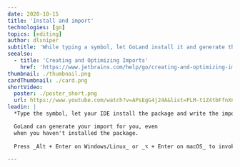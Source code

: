 ```yaml
---
date: 2020-10-15
title: 'Install and import'
technologies: [go]
topics: [editing]
author: dlsniper
subtitle: 'While typing a symbol, let GoLand install it and generate the import.'
seealso:
  - title: 'Creating and Optimizing Imports'
    href: 'https://www.jetbrains.com/help/go/creating-and-optimizing-imports.html'
thumbnail: ./thumbnail.png
cardThumbnail: ./card.png
shortVideo:
  poster: ./poster_short.png
  url: https://www.youtube.com/watch?v=APsEgG4j24A&list=PLM-t1Z4tbFfnXnghmtk6WVz10_pivOw25&index=18&t=0s
leadin: |
  *Type the symbol, let your IDE install the package and write the import.*

  GoLand can generate your import for you, even
  when you haven't installed the package.
  
  Press _Alt + Enter on Windows/Linux_ or _⌥ + Enter on macOS_ to invoke the list of quickfixes on the red import line and select _Sync packages of <project\>_ to import the package into your project.

---
```

